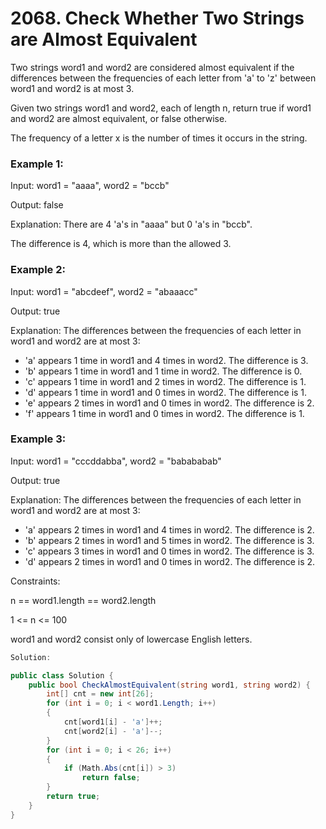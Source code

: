 # 2068. Check Whether Two Strings are Almost Equivalent
Two strings word1 and word2 are considered almost equivalent if the differences between the frequencies of each letter from 'a' to 'z' between word1 and word2 is at most 3.

Given two strings word1 and word2, each of length n, return true if word1 and word2 are almost equivalent, or false otherwise.

The frequency of a letter x is the number of times it occurs in the string.

 

### Example 1:

Input: word1 = "aaaa", word2 = "bccb"

Output: false

Explanation: There are 4 'a's in "aaaa" but 0 'a's in "bccb".

The difference is 4, which is more than the allowed 3.
### Example 2:

Input: word1 = "abcdeef", word2 = "abaaacc"

Output: true

Explanation: The differences between the frequencies of each letter in word1 and word2 are at most 3:
- 'a' appears 1 time in word1 and 4 times in word2. The difference is 3.
- 'b' appears 1 time in word1 and 1 time in word2. The difference is 0.
- 'c' appears 1 time in word1 and 2 times in word2. The difference is 1.
- 'd' appears 1 time in word1 and 0 times in word2. The difference is 1.
- 'e' appears 2 times in word1 and 0 times in word2. The difference is 2.
- 'f' appears 1 time in word1 and 0 times in word2. The difference is 1.
### Example 3:

Input: word1 = "cccddabba", word2 = "babababab"

Output: true

Explanation: The differences between the frequencies of each letter in word1 and word2 are at most 3:
- 'a' appears 2 times in word1 and 4 times in word2. The difference is 2.
- 'b' appears 2 times in word1 and 5 times in word2. The difference is 3.
- 'c' appears 3 times in word1 and 0 times in word2. The difference is 3.
- 'd' appears 2 times in word1 and 0 times in word2. The difference is 2.
 

Constraints:

n == word1.length == word2.length

1 <= n <= 100

word1 and word2 consist only of lowercase English letters.

```csharp
Solution:

public class Solution {
    public bool CheckAlmostEquivalent(string word1, string word2) {
        int[] cnt = new int[26];
        for (int i = 0; i < word1.Length; i++)
        {
            cnt[word1[i] - 'a']++;
            cnt[word2[i] - 'a']--;
        }
        for (int i = 0; i < 26; i++)
        {
            if (Math.Abs(cnt[i]) > 3)
                return false;
        }
        return true;
    }
}
```
